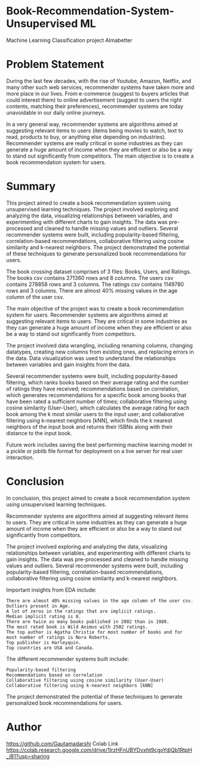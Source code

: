 # Book-Recommendation-System-Unsupervised ML
Machine Learning Classification project Almabetter
# Problem Statement


During the last few decades, with the rise of Youtube, Amazon, Netflix, and many other such web services, recommender systems have taken more and more place in our lives. From e-commerce (suggest to buyers articles that could interest them) to online advertisement (suggest to users the right contents, matching their preferences), recommender systems are today unavoidable in our daily online journeys.

In a very general way, recommender systems are algorithms aimed at suggesting relevant items to users (items being movies to watch, text to read, products to buy, or anything else depending on industries). Recommender systems are really critical in some industries as they can generate a huge amount of income when they are efficient or also be a way to stand out significantly from competitors. The main objective is to create a book recommendation system for users.

# Summary


This project aimed to create a book recommendation system using unsupervised learning techniques. The project involved exploring and analyzing the data, visualizing relationships between variables, and experimenting with different charts to gain insights. The data was pre-processed and cleaned to handle missing values and outliers. Several recommender systems were built, including popularity-based filtering, correlation-based recommendations, collaborative filtering using cosine similarity and k-nearest neighbors. The project demonstrated the potential of these techniques to generate personalized book recommendations for users.

The book crossing dataset comprises of 3 files: Books, Users, and Ratings. The books csv contains 271360 rows and 8 columns. The users csv contains 278858 rows and 3 columns. The ratings csv contains 1149780 rows and 3 columns. There are almost 40% missing values in the age column of the user csv.

The main objective of the project was to create a book recommendation system for users. Recommender systems are algorithms aimed at suggesting relevant items to users. They are critical in some industries as they can generate a huge amount of income when they are efficient or also be a way to stand out significantly from competitors.

The project involved data wrangling, including renaming columns, changing datatypes, creating new columns from existing ones, and replacing errors in the data. Data visualization was used to understand the relationships between variables and gain insights from the data.

Several recommender systems were built, including popularity-based filtering, which ranks books based on their average rating and the number of ratings they have received; recommendations based on correlation, which generates recommendations for a specific book among books that have been rated a sufficient number of times; collaborative filtering using cosine similarity (User-User), which calculates the average rating for each book among the k most similar users to the input user; and collaborative filtering using k-nearest neighbors [kNN], which finds the k nearest neighbors of the input book and returns their ISBNs along with their distance to the input book.

Future work includes saving the best performing machine learning model in a pickle or joblib file format for deployment on a live server for real user interaction.

# Conclusion


In conclusion, this project aimed to create a book recommendation system using unsupervised learning techniques.

Recommender systems are algorithms aimed at suggesting relevant items to users. They are critical in some industries as they can generate a huge amount of income when they are efficient or also be a way to stand out significantly from competitors.

The project involved exploring and analyzing the data, visualizing relationships between variables, and experimenting with different charts to gain insights. The data was pre-processed and cleaned to handle missing values and outliers. Several recommender systems were built, including popularity-based filtering, correlation-based recommendations, collaborative filtering using cosine similarity and k-nearest neighbors.

Important insights from EDA include:

    There are almost 40% missing values in the age column of the user csv.
    Outliers present in Age.
    A lot of zeros in the ratings that are implicit ratings.
    Median implicit rating is 8.
    There are twice as many books published in 2002 than in 1989.
    The most rated book is Wild Animus with 2502 ratings.
    The top author is Agatha Christie for most number of books and for most number of ratings is Nora Roberts.
    Top publisher is Harleyquin.
    Top countries are USA and Canada.

The different recommender systems built include:

    Popularity-based filtering
    Recommendations based on correlation
    Collaborative filtering using cosine similarity (User-User)
    Collaborative filtering using k-nearest neighbors [kNN]

The project demonstrated the potential of these techniques to generate personalized book recommendations for users.

# Author
https://github.com/Gautamadarshi
Colab Link
https://colab.research.google.com/drive/1IrzHFnUBYDvxht9cgoYdjQb1RtpH_jB1?usp=sharing
